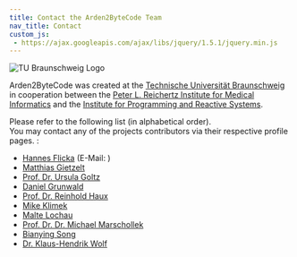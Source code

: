 ```yaml
---
title: Contact the Arden2ByteCode Team
nav_title: Contact
custom_js:
 - https://ajax.googleapis.com/ajax/libs/jquery/1.5.1/jquery.min.js
---
```


![TU Braunschweig Logo](https://www.tu-braunschweig.de/icons/tubsdesign/siegel_rot.jpg)

Arden2ByteCode was created at the [Technische Universität Braunschweig](http://www.tu-braunschweig.de) in cooperation between the [Peter L. Reichertz Institute for Medical Informatics](http://www.plri.de/Arden2ByteCode.html) and the [Institute for Programming and Reactive Systems](http://www.ips.cs.tu-bs.de/).

Please refer to the following list (in alphabetical order).  
You may contact any of the projects contributors via their respective profile pages. :

*   [Hannes Flicka](http://github.com/hflicka) (E-Mail: <a class="mail" href="vmyzi2wtozxjyz@bhvdg.xjh"></a>)
*   [Matthias Gietzelt](http://www.plri.de/index.php?id=gietzelt)
*   [Prof. Dr. Ursula Goltz](https://www.tu-braunschweig.de/ips/staff/goltz)
*   [Daniel Grunwald](https://github.com/dgrunwald)
*   [Prof. Dr. Reinhold Haux](http://www.plri.de/mitarbeiter/haux.html)
*   [Mike Klimek](https://github.com/Tetr4)
*   [Malte Lochau](https://www.tu-braunschweig.de/ips/staff/lochau)
*   [Prof. Dr. Dr. Michael Marschollek](http://www.plri.de/index.php?id=marschollek)
*   [Bianying Song](http://www.plri.de/index.php?id=song)
*   [Dr. Klaus-Hendrik Wolf](http://www.plri.de/mitarbeiter/wolf.html)

<script type="text/javascript">
$(function() {
	$('a.mail').each(function(index, element) {
		var addr = $(element).attr('href');
		addr = addr.replace(/[a-zA-Z]/g, function(c) {
			return String.fromCharCode((c <= "Z" ? 90 : 122) >= (c = c.charCodeAt(0) + 5)? c : c - 26);
		});
		$(element).attr('href', 'mailto:' + addr);
		$(element).text(addr);
	});
});
</script>
